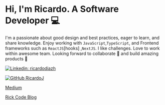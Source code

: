 # Hi, I'm Ricardo. A Software Developer 💻

I'm a passionate about good design and best practices, eager to learn, and share knowledge.
Enjoy working with `JavaScript`,`TypeScript`, and Frontend frameworks such as `ReactJS`[hooks] ,`NextJS`.
I like challenges.
Love to work within awesome team. Looking forward to collaborate 🤝 and build amazing products 💯

  [![Linkedin: ricardodiazh](https://img.shields.io/badge/-Ricardo%20Diaz%20-blue?style=flat-square&logo=Linkedin&logoColor=white&link=https://www.linkedin.com/in/ricardodiazh/)](https://www.linkedin.com/in/ricardodiazh/)
  
 [![GitHub RicardoJ](https://img.shields.io/github/followers/RicardoJ?label=follow&style=social)](https://github.com/RicardoJ)
 
[Medium](https://medium.com/@rjdiazzh)

[Rick Code Blog](https://rickcode.blogspot.com/)

